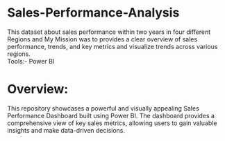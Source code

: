 # Sales-Performance-Analysis
This dataset about sales performance within two years in four different Regions and My Mission was to provides a clear overview of sales performance, trends, and key metrics and visualize trends across various regions.
<br>
Tools:- Power BI
<BR>
# Overview:
This repository showcases a powerful and visually appealing Sales Performance Dashboard built using Power BI. The dashboard provides a comprehensive view of key sales metrics, allowing users to gain valuable insights and make data-driven decisions.
